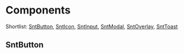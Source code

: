 # Components

Shortlist: [SntButton](#sntbutton), [SntIcon](#snticon), [SntInput](#sntinput), [SntModal](#sntmodal), [SntOverlay](#sntoverlay), [SntToast](#snttoast)

## SntButton

<script setup>
  // import "../../src/styles/core/index.prepend.scss"
  // import "../../src/styles/index.scss"
  // import SntButton from "../../src/components/utils/SntButton.vue"
  // import "@/styles/index.scss"
  // import SntButton from "@/components/utils/SntButton.vue"
</script>
